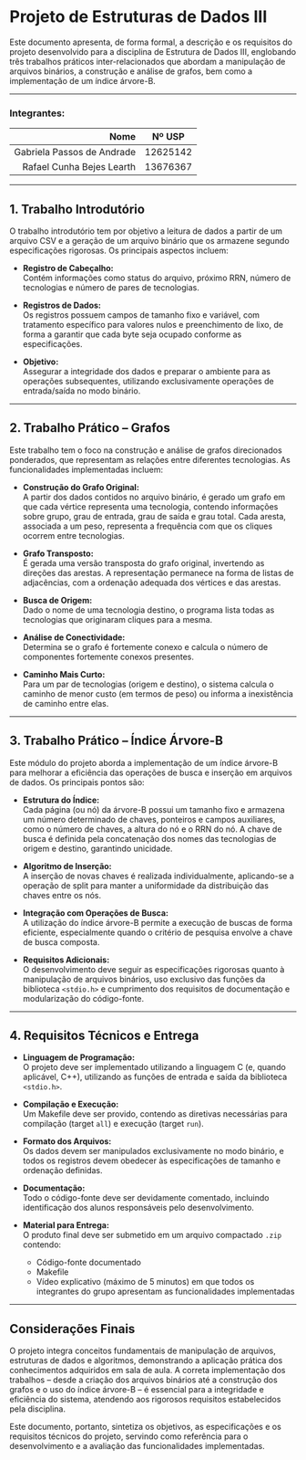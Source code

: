 # Projeto de Estruturas de Dados III

Este documento apresenta, de forma formal, a descrição e os requisitos do projeto desenvolvido para a disciplina de Estrutura de Dados III, englobando três trabalhos práticos inter-relacionados que abordam a manipulação de arquivos binários, a construção e análise de grafos, bem como a implementação de um índice árvore-B.

---

### Integrantes:
|                          Nome | Nº USP   |
|------------------------------:|----------|
|    Gabriela Passos de Andrade | 12625142 |
|     Rafael Cunha Bejes Learth | 13676367 |

---

## 1. Trabalho Introdutório

O trabalho introdutório tem por objetivo a leitura de dados a partir de um arquivo CSV e a geração de um arquivo binário que os armazene segundo especificações rigorosas. Os principais aspectos incluem:

- **Registro de Cabeçalho:**  
  Contém informações como status do arquivo, próximo RRN, número de tecnologias e número de pares de tecnologias.

- **Registros de Dados:**  
  Os registros possuem campos de tamanho fixo e variável, com tratamento específico para valores nulos e preenchimento de lixo, de forma a garantir que cada byte seja ocupado conforme as especificações.

- **Objetivo:**  
  Assegurar a integridade dos dados e preparar o ambiente para as operações subsequentes, utilizando exclusivamente operações de entrada/saída no modo binário.

---

## 2. Trabalho Prático – Grafos

Este trabalho tem o foco na construção e análise de grafos direcionados ponderados, que representam as relações entre diferentes tecnologias. As funcionalidades implementadas incluem:

- **Construção do Grafo Original:**  
  A partir dos dados contidos no arquivo binário, é gerado um grafo em que cada vértice representa uma tecnologia, contendo informações sobre grupo, grau de entrada, grau de saída e grau total. Cada aresta, associada a um peso, representa a frequência com que os cliques ocorrem entre tecnologias.

- **Grafo Transposto:**  
  É gerada uma versão transposta do grafo original, invertendo as direções das arestas. A representação permanece na forma de listas de adjacências, com a ordenação adequada dos vértices e das arestas.

- **Busca de Origem:**  
  Dado o nome de uma tecnologia destino, o programa lista todas as tecnologias que originaram cliques para a mesma.

- **Análise de Conectividade:**  
  Determina se o grafo é fortemente conexo e calcula o número de componentes fortemente conexos presentes.

- **Caminho Mais Curto:**  
  Para um par de tecnologias (origem e destino), o sistema calcula o caminho de menor custo (em termos de peso) ou informa a inexistência de caminho entre elas.

---

## 3. Trabalho Prático – Índice Árvore-B

Este módulo do projeto aborda a implementação de um índice árvore-B para melhorar a eficiência das operações de busca e inserção em arquivos de dados. Os principais pontos são:

- **Estrutura do Índice:**  
  Cada página (ou nó) da árvore-B possui um tamanho fixo e armazena um número determinado de chaves, ponteiros e campos auxiliares, como o número de chaves, a altura do nó e o RRN do nó. A chave de busca é definida pela concatenação dos nomes das tecnologias de origem e destino, garantindo unicidade.

- **Algoritmo de Inserção:**  
  A inserção de novas chaves é realizada individualmente, aplicando-se a operação de split para manter a uniformidade da distribuição das chaves entre os nós.

- **Integração com Operações de Busca:**  
  A utilização do índice árvore-B permite a execução de buscas de forma eficiente, especialmente quando o critério de pesquisa envolve a chave de busca composta.

- **Requisitos Adicionais:**  
  O desenvolvimento deve seguir as especificações rigorosas quanto à manipulação de arquivos binários, uso exclusivo das funções da biblioteca `<stdio.h>` e cumprimento dos requisitos de documentação e modularização do código-fonte.

---

## 4. Requisitos Técnicos e Entrega

- **Linguagem de Programação:**  
  O projeto deve ser implementado utilizando a linguagem C (e, quando aplicável, C++), utilizando as funções de entrada e saída da biblioteca `<stdio.h>`.

- **Compilação e Execução:**  
  Um Makefile deve ser provido, contendo as diretivas necessárias para compilação (target `all`) e execução (target `run`).

- **Formato dos Arquivos:**  
  Os dados devem ser manipulados exclusivamente no modo binário, e todos os registros devem obedecer às especificações de tamanho e ordenação definidas.

- **Documentação:**  
  Todo o código-fonte deve ser devidamente comentado, incluindo identificação dos alunos responsáveis pelo desenvolvimento.

- **Material para Entrega:**  
  O produto final deve ser submetido em um arquivo compactado `.zip` contendo:  
  - Código-fonte documentado  
  - Makefile  
  - Vídeo explicativo (máximo de 5 minutos) em que todos os integrantes do grupo apresentam as funcionalidades implementadas

---

## Considerações Finais

O projeto integra conceitos fundamentais de manipulação de arquivos, estruturas de dados e algoritmos, demonstrando a aplicação prática dos conhecimentos adquiridos em sala de aula. A correta implementação dos trabalhos – desde a criação dos arquivos binários até a construção dos grafos e o uso do índice árvore-B – é essencial para a integridade e eficiência do sistema, atendendo aos rigorosos requisitos estabelecidos pela disciplina.

Este documento, portanto, sintetiza os objetivos, as especificações e os requisitos técnicos do projeto, servindo como referência para o desenvolvimento e a avaliação das funcionalidades implementadas.

